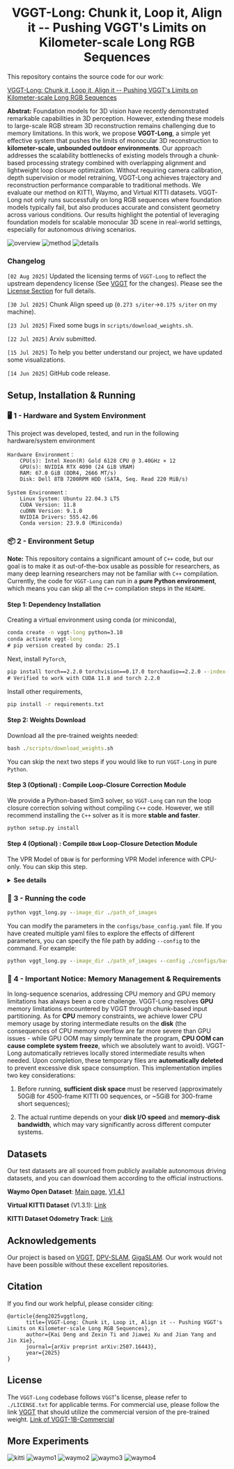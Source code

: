 <p align="center">
<p align="center">
<h1 align="center">VGGT-Long: Chunk it, Loop it, Align it -- Pushing VGGT's Limits on Kilometer-scale Long RGB Sequences</h1>
</p>

This repository contains the source code for our work:

[VGGT-Long: Chunk it, Loop it, Align it -- Pushing VGGT's Limits on Kilometer-scale Long RGB Sequences](https://arxiv.org/abs/2507.16443)

**Abstrat:** Foundation models for 3D vision have recently demonstrated remarkable capabilities in 3D perception. However, extending these models to large-scale RGB stream 3D reconstruction remains challenging due to memory limitations. In this work, we propose **VGGT-Long**, a simple yet effective system that pushes the limits of monocular 3D reconstruction to **kilometer-scale, unbounded outdoor environments**. Our approach addresses the scalability bottlenecks of existing models through a chunk-based processing strategy combined with overlapping alignment and lightweight loop closure optimization. Without requiring camera calibration, depth supervision or model retraining, VGGT-Long achieves trajectory and reconstruction performance comparable to traditional methods. We evaluate our method on KITTI, Waymo, and Virtual KITTI datasets. VGGT-Long not only runs successfully on long RGB sequences where foundation models typically fail, but also produces accurate and consistent geometry across various conditions. Our results highlight the potential of leveraging foundation models for scalable monocular 3D scene in real-world settings, especially for autonomous driving scenarios.


![overview](./assets/overview.png)
![method](./assets/method.png)
![details](./assets/details.png)

### **Changelog**

`[02 Aug 2025]` Updated the licensing terms of `VGGT-Long` to reflect the upstream dependency license (See [VGGT](https://github.com/facebookresearch/vggt) for the changes). Please see the [License Section](#license) for full details.

`[30 Jul 2025]` Chunk Align speed up (`0.273 s/iter`$\rightarrow$`0.175 s/iter` on my machine).

`[23 Jul 2025]` Fixed some bugs in `scripts/download_weights.sh`.

`[22 Jul 2025]` Arxiv submitted.

`[15 Jul 2025]` To help you better understand our project, we have updated some visualizations.

`[14 Jun 2025]` GitHub code release.

##  Setup, Installation & Running

### 🖥️ 1 - Hardware and System Environment 

This project was developed, tested, and run in the following hardware/system environment

```
Hardware Environment：
    CPU(s): Intel Xeon(R) Gold 6128 CPU @ 3.40GHz × 12
    GPU(s): NVIDIA RTX 4090 (24 GiB VRAM)
    RAM: 67.0 GiB (DDR4, 2666 MT/s)
    Disk: Dell 8TB 7200RPM HDD (SATA, Seq. Read 220 MiB/s)

System Environment：
    Linux System: Ubuntu 22.04.3 LTS
    CUDA Version: 11.8
    cuDNN Version: 9.1.0
    NVIDIA Drivers: 555.42.06
    Conda version: 23.9.0 (Miniconda)
```

### 📦 2 - Environment Setup 

**Note:** This repository contains a significant amount of `C++` code, but our goal is to make it as out-of-the-box usable as possible for researchers, as many deep learning researchers may not be familiar with `C++` compilation. Currently, the code for `VGGT-Long` can run in a **pure Python environment**, which means you can skip all the `C++` compilation steps in the `README`.

#### Step 1: Dependency Installation

Creating a virtual environment using conda (or miniconda),

```cmd
conda create -n vggt-long python=3.10
conda activate vggt-long
# pip version created by conda: 25.1
```

Next, install `PyTorch`,

```cmd
pip install torch==2.2.0 torchvision==0.17.0 torchaudio==2.2.0 --index-url https://download.pytorch.org/whl/cu118
# Verified to work with CUDA 11.8 and torch 2.2.0
```

Install other requirements,

```cmd
pip install -r requirements.txt
```

#### Step 2: Weights Download

Download all the pre-trained weights needed:

```cmd
bash ./scripts/download_weights.sh
```

You can skip the next two steps if you would like to run `VGGT-Long` in pure `Python`.

#### Step 3 (Optional) : Compile Loop-Closure Correction Module

We provide a Python-based Sim3 solver, so `VGGT-Long` can run the loop closure correction solving without compiling `C++` code. However, we still recommend installing the `C++` solver as it is more **stable and faster**.

```cmd
python setup.py install
```

#### Step 4 (Optional) : Compile `DBoW` Loop-Closure Detection Module

The VPR Model of `DBoW` is for performing VPR Model inference with CPU-only. You can skip this step.

<details>
  <summary><strong>See details</a></strong></summary>

Install the `OpenCV C++ API`.


```cmd
sudo apt-get install -y libopencv-dev
```

Install `DBoW2`

```cmd
cd DBoW2
mkdir -p build && cd build
cmake ..
make
sudo make install
cd ../..
```

Install the image retrieval

```cmd
pip install ./DPRetrieval
```

</details>

### 🚀 3 - Running the code


```cmd
python vggt_long.py --image_dir ./path_of_images
```

You can modify the parameters in the `configs/base_config.yaml` file. If you have created multiple yaml files to explore the effects of different parameters, you can specify the file path by adding `--config` to the command. For example:

```cmd
python vggt_long.py --image_dir ./path_of_images --config ./configs/base_config.yaml
```

### 🚨 4 - **Important Notice**: Memory Management & Requirements

In long-sequence scenarios, addressing CPU memory and GPU memory limitations has always been a core challenge. VGGT-Long resolves **GPU** memory limitations encountered by VGGT through chunk-based input partitioning. As for **CPU** memory constraints, we achieve lower CPU memory usage by storing intermediate results on the **disk** (the consequences of CPU memory overflow are far more severe than GPU issues - while GPU OOM may simply terminate the program, **CPU OOM can cause complete system freeze**, which we absolutely want to avoid). VGGT-Long automatically retrieves locally stored intermediate results when needed. Upon completion, these temporary files are **automatically deleted** to prevent excessive disk space consumption. This implementation implies two key considerations:

1. Before running, **sufficient disk space** must be reserved (approximately 50GiB for 4500-frame KITTI 00 sequences, or ~5GiB for 300-frame short sequences);

2. The actual runtime depends on your **disk I/O speed** and **memory-disk bandwidth**, which may vary significantly across different computer systems.

## Datasets

Our test datasets are all sourced from publicly available autonomous driving datasets, and you can download them according to the official instructions.

**Waymo Open Dataset**: [Main page](https://waymo.com/open/), [V1.4.1](https://console.cloud.google.com/storage/browser/waymo_open_dataset_v_1_4_1)

**Virtual KITTI Dataset** (V1.3.1): [Link](https://europe.naverlabs.com/research/computer-vision/proxy-virtual-worlds-vkitti-1/)

**KITTI Dataset Odometry Track**: [Link](https://www.cvlibs.net/datasets/kitti/eval_odometry.php)

## Acknowledgements

Our project is based on [VGGT](https://github.com/facebookresearch/vggt), [DPV-SLAM](https://github.com/princeton-vl/DPVO), [GigaSLAM](https://github.com/DengKaiCQ/GigaSLAM). Our work would not have been possible without these excellent repositories.

## Citation

If you find our work helpful, please consider citing:

```
@article{deng2025vggtlong,
      title={VGGT-Long: Chunk it, Loop it, Align it -- Pushing VGGT's Limits on Kilometer-scale Long RGB Sequences}, 
      author={Kai Deng and Zexin Ti and Jiawei Xu and Jian Yang and Jin Xie},
      journal={arXiv preprint arXiv:2507.16443},
      year={2025}
}
```

## License

The `VGGT-Long` codebase follows `VGGT`'s license, please refer to `./LICENSE.txt` for applicable terms. For commercial use, please follow the link [VGGT](https://github.com/facebookresearch/vggt) that should utilize the commercial version of the pre-trained weight. [Link of VGGT-1B-Commercial](https://huggingface.co/facebook/VGGT-1B-Commercial)

## More Experiments

![kitti](./assets/vkitti.png)
![waymo1](./assets/waymo-1.png)
![waymo2](./assets/waymo-2.png)
![waymo3](./assets/waymo-3.png)
![waymo4](./assets/waymo-4.png)